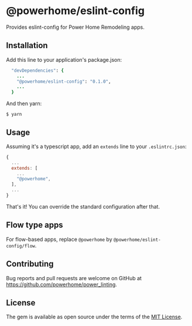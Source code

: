 # @powerhome/eslint-config

Provides eslint-config for Power Home Remodeling apps.

## Installation

Add this line to your application's package.json:

```ruby
  "devDependencies": {
    ...
    "@powerhome/eslint-config": "0.1.0",
    ...
  }
```

And then yarn:

    $ yarn

## Usage

Assuming it's a typescript app, add an `extends` line to your `.eslintrc.json`:

```js
{
  ...
  extends: [
    ...
    "@powerhome",
  ],
  ...
}
```

That's it! You can override the standard configuration after that.

## Flow type apps

For flow-based apps, replace `@powerhome` by `@powerhome/eslint-config/flow`.

## Contributing

Bug reports and pull requests are welcome on GitHub at https://github.com/powerhome/power_linting.

## License

The gem is available as open source under the terms of the [MIT License](https://opensource.org/licenses/MIT).
